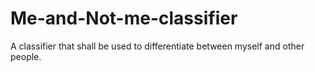 # Me-and-Not-me-classifier
A classifier that shall be used to differentiate between myself and other people.
